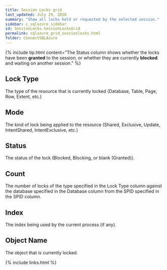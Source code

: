 ```yaml
---
title: Session Locks grid
last_updated: July 29, 2016
summary: "Show all locks held or requested by the selected session."
sidebar: c_sqlazure_sidebar
id: SessionLocks.SessionLocksGrid
permalink: sqlazure_grid_sessionlocks.html
folder: ConnectSQLAzure
---
```




{% include tip.html content="The Status column shows whether the locks have been **granted** to the session, or whether they are currently **blocked** and waiting on another session." %}

## Lock Type

The type of the resource that is currently locked (Database, Table, Page, Row, Extent, etc.)

## Mode

The kind of lock being applied to the resource (Shared, Exclusive, Update, IntentShared, IntentExclusive, etc.)

## Status

The status of the lock (Blocked, Blocking, or blank (Granted)).

## Count

The number of locks of the type specified in the Lock Type column against the database specified in the Database column from the SPID specified in the SPID column.

## Index

The index being used by the current process (if any).

## Object Name

The object that is currently locked.


{% include links.html %}
